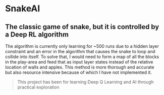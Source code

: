 # SnakeAI
## The classic game of snake, but it is controlled by a Deep RL algorithm

The algorithm is currently only learning for ~500 runs due to a hidden layer constraint and an error in the algorithm that causes the snake to loop and collide into itself. To solve that, I would need to form a map of all the blocks in the play-area and feed that as input layer states instead of the relative location of walls and apples. This method is more thorough and accurate but also resource intensive because of which I have not implemented it.

> This project has been for learning Deep Q Learning and AI through practical exploration
